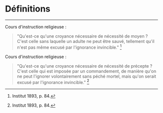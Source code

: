 # Définitions

***

Cours d'instruction religieuse :

> "Qu'est-ce qu'une croyance nécessaire de nécessité de moyen ? C'est celle sans laquelle un adulte ne peut être sauvé, tellement qu'il n'est pas même excusé par l'ignorance invincible." [^1]

[^1]: Institut 1893, p. 84.

Cours d'instruction religieuse :

> "Qu'est-ce qu'une croyance nécessaire de nécessité de précepte ? C'est celle qui est imposée par un commandement, de manière qu'on ne peut l'ignorer volontairement sans péché mortel, mais qu'on serait excusé par l'ignorance invincible." [^2]

[^2]: Institut 1893, p. 84.


